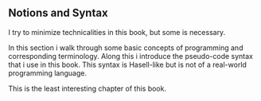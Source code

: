 ## Notions and Syntax

I try to minimize technicalities in this book, but some is necessary.

In this section i walk through some basic concepts of programming and corresponding
terminology. Along this i introduce the pseudo-code syntax that i use in this book. This syntax
is Hasell-like but is not of a real-world programming language.

This is the least interesting chapter of this book.